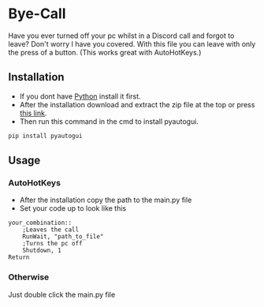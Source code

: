 # Bye-Call
Have you ever turned off your pc whilst in a Discord call and forgot to leave?
Don't worry I have you covered.
With this file you can leave with only the press of a button.
(This works great with AutoHotKeys.)


## Installation
* If you dont have [Python](https://www.python.org/downloads/release/python-3108/#:~:text=Full%20Changelog-,Files,-Version) install it first.
* After the installation download and extract the zip file at the top or press [this link](https://github.com/GRamdjiawan/Bye-Call/archive/refs/heads/main.zip).
* Then run this command in the cmd to install pyautogui.

```bash
pip install pyautogui
```

## Usage

### AutoHotKeys
* After the installation copy the path to the main.py file 
* Set your code up to look like this

```autohotkey
your_combination::
    ;Leaves the call
    RunWait, "path_to_file"
    ;Turns the pc off
    Shutdown, 1
Return
```

### Otherwise
Just double click the main.py file

